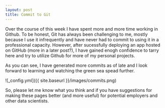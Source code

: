 ```yaml
---
layout: post
title: Commit to Git
---
```

     
Over the course of this week I have spent more and more time working in Github. To be honest, Git has always been challenging to me, mostly because I use it infrequently and have never had to commit to using it in a professional capacity. However, after sucessfully deploying an app hosted on GitHub (more in a later post?), I have gained enogh confidence to tarry here and try to utilize Github for more of my personal projects. 
  
As you can see, I have generated more commits as of late and I look forward to learning and watching the green sea spead further. 


![_config.yml]({{ site.baseurl }}/images/commits.png)
  
  
So, please let me know what you think and if you have suggestions for making these pages better (and more useful) for potential employers and other data scientists. 
  
  
